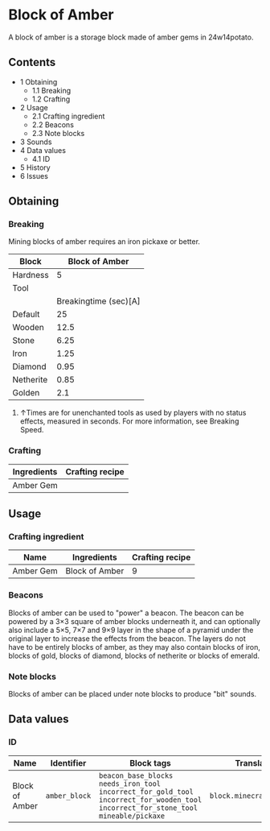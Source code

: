 # Block of Amber
A block of amber is a storage block made of amber gems in 24w14potato.

## Contents
- 1 Obtaining
	- 1.1 Breaking
	- 1.2 Crafting
- 2 Usage
	- 2.1 Crafting ingredient
	- 2.2 Beacons
	- 2.3 Note blocks
- 3 Sounds
- 4 Data values
	- 4.1 ID
- 5 History
- 6 Issues

## Obtaining
### Breaking
Mining blocks of amber requires an iron pickaxe or better.

| Block     | Block of Amber        |
|-----------|-----------------------|
| Hardness  | 5                     |
| Tool      |                       |
|           | Breakingtime (sec)[A] |
| Default   | 25                    |
| Wooden    | 12.5                  |
| Stone     | 6.25                  |
| Iron      | 1.25                  |
| Diamond   | 0.95                  |
| Netherite | 0.85                  |
| Golden    | 2.1                   |

1. ↑Times are for unenchanted tools as used by players with no status effects, measured in seconds. For more information, see Breaking Speed.

### Crafting
| Ingredients | Crafting recipe |
|-------------|-----------------|
| Amber Gem   |                 |

## Usage
### Crafting ingredient
| Name      | Ingredients    | Crafting recipe |
|-----------|----------------|-----------------|
| Amber Gem | Block of Amber | 9               |

### Beacons
Blocks of amber can be used to "power" a beacon. The beacon can be powered by a 3×3 square of amber blocks underneath it, and can optionally also include a 5×5, 7×7 and 9×9 layer in the shape of a pyramid under the original layer to increase the effects from the beacon. The layers do not have to be entirely blocks of amber, as they may also contain blocks of iron,  blocks of gold, blocks of diamond, blocks of netherite or blocks of emerald.

### Note blocks
Blocks of amber can be placed under note blocks to produce "bit" sounds.

## Data values
### ID
| Name           | Identifier    | Block tags                                                                                                                                                     | Translation key               |
|----------------|---------------|----------------------------------------------------------------------------------------------------------------------------------------------------------------|-------------------------------|
| Block of Amber | `amber_block` | `beacon_base_blocks`<br/>`needs_iron_tool`<br/>`incorrect_for_gold_tool`<br/>`incorrect_for_wooden_tool`<br/>`incorrect_for_stone_tool`<br/>`mineable/pickaxe` | `block.minecraft.amber_block` |

